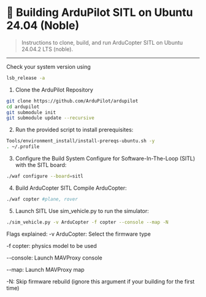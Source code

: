 # 🚁 Building ArduPilot SITL on Ubuntu 24.04 (Noble)

> Instructions to clone, build, and run ArduCopter SITL on Ubuntu 24.04.2 LTS (noble).

---

Check your system version using 

```bash
lsb_release -a
```

1. Clone the ArduPilot Repository

```bash
git clone https://github.com/ArduPilot/ardupilot
cd ardupilot
git submodule init
git submodule update --recursive
```

2. Run the provided script to install prerequisites:


```bash
Tools/environment_install/install-prereqs-ubuntu.sh -y
. ~/.profile
```

3. Configure the Build System
Configure for Software-In-The-Loop (SITL) with the SITL board:

```bash
./waf configure --board=sitl
```

4. Build ArduCopter SITL
Compile ArduCopter:

```bash
./waf copter #plane, rover
```


5. Launch SITL
Use sim_vehicle.py to run the simulator:

```bash
./sim_vehicle.py -v ArduCopter -f copter --console --map -N
```

Flags explained:
-v ArduCopter: Select the firmware type

-f copter: physics model to be used

--console: Launch MAVProxy console

--map: Launch MAVProxy map

-N: Skip firmware rebuild (ignore this argument if your building for the first time)
